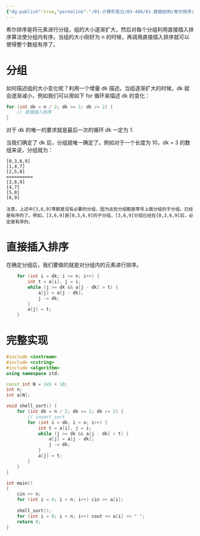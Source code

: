 ```yaml
---
{"dg-publish":true,"permalink":"/01-计算机笔记/03-408/01-数据结构/希尔排序/","tags":["personal/blog","algorithm/sorting","algorithm/模板题"]}
---
```


希尔排序是将元素进行分组，组的大小逐渐扩大，然后对每个分组利用直接插入排序算法使分组内有序。当组的大小刚好为 n 的时候，再调用直接插入排序就可以使得整个数组有序了。

# 分组

如何描述组的大小变化呢？利用一个增量 dk 描述。当组逐渐扩大的时候，dk 就会逐渐减小，例如我们可以用如下 for 循环来描述 dk 的变化：
```c++
for (int dk = n / 2; dk >= 1; dk /= 2) {
	// 直接插入排序
}
```

对于 dk 的唯一的要求就是最后一次的循环 dk 一定为 1.

当我们确定了 dk 后，分组就唯一确定了。例如对于一个长度为 10，dk = 3 的数组来说，分组就为：
```
[0,3,6,9]
[1,4,7]
[2,5,8]
==========
[3,6,9]
[4,7]
[5,8]
[6,9]
```

```ad-note
注意，上述中[3,6,9]等都是没有必要的分组，因为这些分组都是等号上面分组的子分组，已经是有序的了。例如，[3,6,9]是[0,3,6,9]的子分组，[3,6,9]分组已经在[0,3,6,9]后，必定是有序的。
```

# 直接插入排序
在确定分组后，我们要做的就是对分组内的元素进行排序。
```c++
	for (int i = dk; i <= n; i++) {
	    int t = a[i], j = i;
	    while (j >= dk && a[j - dk] > t) {
	        a[j] = a[j - dk];
	        j -= dk;
	    }
	    a[j] = t;
	}
```


# 完整实现
```c++
#include <iostream>
#include <cstring>
#include <algorithm>
using namespace std;

const int N = 1e5 + 10;
int n;
int a[N];

void shell_sort() {
    for (int dk = n / 2; dk >= 1; dk /= 2) {
        // insert_sort
        for (int i = dk; i < n; i++) {
            int t = a[i], j = i;
            while (j >= dk && a[j - dk] > t) {
                a[j] = a[j - dk];
                j -= dk;
            }
            a[j] = t;
        }
    }
}

int main()
{
    cin >> n;
    for (int i = 0; i < n; i++) cin >> a[i];
    
    shell_sort();
    for (int i = 0; i < n; i++) cout << a[i] << " ";
    return 0;
}
```

